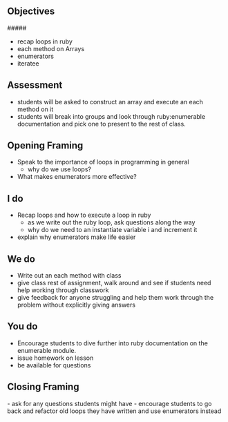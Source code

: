 <h2>Objectives</h2>
#####

- recap loops in ruby
- each method on Arrays
- enumerators
- iteratee

<h2>Assessment</h2>

- students will be asked to construct an array and execute an each method on it
- students will break into groups and look through ruby:enumerable documentation and pick one to present to the rest of class.

<h2>Opening Framing</h2>

- Speak to the importance of loops in programming in general
	- why do we use loops?
- What makes enumerators more effective?

<h2>I do</h2>

- Recap loops and how to execute a loop in ruby
	- as we write out the ruby loop, ask questions along the way
	- why do we need to an instantiate variable i and increment it
- explain why enumerators make life easier

<h2>We do</h2>

- Write out an each method with class
- give class rest of assignment, walk around and see if students need help working through classwork
- give feedback for anyone struggling and help them work through the problem without explicitly giving answers

<h2>You do</h2>

- Encourage students to dive further into ruby documentation on the enumerable module.
- issue homework on lesson
- be available for questions

<h2>Closing Framing</h2>
- ask for any questions students might have
- encourage students to go back and refactor old loops they have written and use enumerators instead